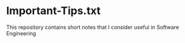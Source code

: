 # Important-Tips.txt
This repository contains short notes that I consider useful in Software Engineering
